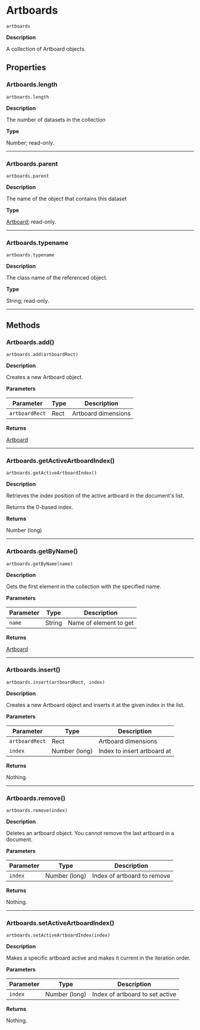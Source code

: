 # Artboards

`artboards`

**Description**

A collection of Artboard objects.

## Properties

### Artboards.length

`artboards.length`

**Description**

The number of datasets in the collection

**Type**

Number; read-only.

---

### Artboards.parent

`artboards.parent`

**Description**

The name of the object that contains this dataset

**Type**

[Artboard](./Artboard.md); read-only.

---

### Artboards.typename

`artboards.typename`

**Description**

The class name of the referenced object.

**Type**

String; read-only.

---

## Methods

### Artboards.add()

`artboards.add(artboardRect)`

**Description**

Creates a new Artboard object.

**Parameters**

| Parameter      | Type   | Description         |
|----------------|--------|---------------------|
| `artboardRect` | Rect   | Artboard dimensions |

**Returns**

[Artboard](./Artboard.md)

---

### Artboards.getActiveArtboardIndex()

`artboards.getActiveArtboardIndex()`

**Description**

Retrieves the index position of the active artboard in the document's list.

Returns the 0-based index.

**Returns**

Number (long)

---

### Artboards.getByName()

`artboards.getByName(name)`

**Description**

Gets the first element in the collection with the specified name.

**Parameters**

| Parameter   | Type   | Description            |
|-------------|--------|------------------------|
| `name`      | String | Name of element to get |

**Returns**

[Artboard](./Artboard.md)

---

### Artboards.insert()

`artboards.insert(artboardRect, index)`

**Description**

Creates a new Artboard object and inserts it at the given index in the list.

**Parameters**

| Parameter      | Type          | Description                 |
|----------------|---------------|-----------------------------|
| `artboardRect` | Rect          | Artboard dimensions         |
| `index`        | Number (long) | Index to insert artboard at |

**Returns**

Nothing.

---

### Artboards.remove()

`artboards.remove(index)`

**Description**

Deletes an artboard object. You cannot remove the last artboard in a document.

**Parameters**

| Parameter   | Type          | Description                 |
|-------------|---------------|-----------------------------|
| `index`     | Number (long) | Index of artboard to remove |

**Returns**

Nothing.

---

### Artboards.setActiveArtboardIndex()

`artboards.setActiveArtboardIndex(index)`

**Description**

Makes a specific artboard active and makes it current in the iteration order.

**Parameters**

| Parameter   | Type          | Description                     |
|-------------|---------------|---------------------------------|
| `index`     | Number (long) | Index of artboard to set active |

**Returns**

Nothing.
